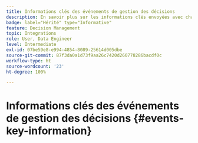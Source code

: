 ```yaml
---
title: Informations clés des événements de gestion des décisions
description: En savoir plus sur les informations clés envoyées avec chaque événement de gestion de décision.
badge: label="Hérité" type="Informative"
feature: Decision Management
topic: Integrations
role: User, Data Engineer
level: Intermediate
exl-id: 07be59e8-e994-4854-8089-25614d005dbe
source-git-commit: 87f3da0a1d73f9aa26c7420d260778286bacdf0c
workflow-type: ht
source-wordcount: '23'
ht-degree: 100%

---
```


# Informations clés des événements de gestion des décisions {#events-key-information}

